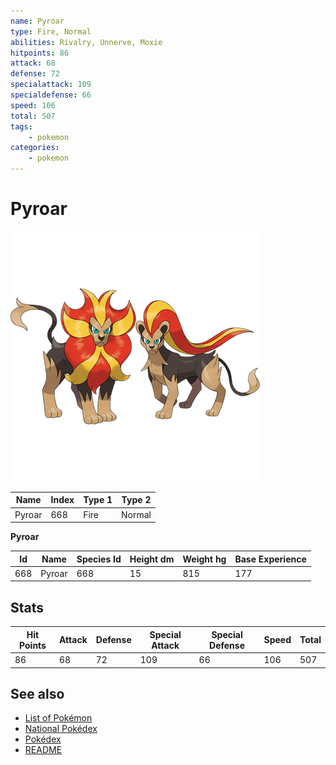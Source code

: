 ```yaml
---
name: Pyroar
type: Fire, Normal
abilities: Rivalry, Unnerve, Moxie
hitpoints: 86
attack: 68
defense: 72
specialattack: 109
specialdefense: 66
speed: 106
total: 507
tags:
    - pokemon
categories:
    - pokemon
---
```


# Pyroar


![Pyroar](images/668.png)

| **Name** | **Index** | **Type 1** | **Type 2** |
|----|----|----|----|
| Pyroar | 668 | Fire | Normal  |

**Pyroar** 




| **Id** | **Name** | **Species Id** | **Height dm** | **Weight hg** | **Base Experience** |
|--------|----------|----------------|------------|------------|---------------------|
| 668 | Pyroar | 668 | 15 | 815 | 177 |



## Stats

| **Hit Points** | **Attack** | **Defense** | **Special Attack** | **Special Defense** | **Speed** | **Total** |
|----------------|------------|-------------|--------------------|---------------------|-----------|-----------|
| 86 | 68 | 72 | 109 | 66 | 106 | 507 |

## See also

- [List of Pokémon](../pokemon.md)
- [National Pokédex](../national_pokedex.md)
- [Pokédex](../pokedex.md)
- [README](../README.md)
